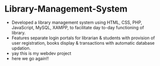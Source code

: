 # Library-Management-System
- Developed a library management system using HTML, CSS, PHP, JavaScript, MySQL, XAMPP, to facilitate day to-day functioning of library.
- Features separate login portals for librarian & students with provision of user registration, books display & transactions with automatic database updation.
- yay this is my webdev project
- here we go again!!
